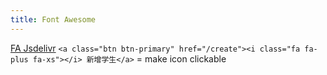 ```yaml
---
title: Font Awesome
---
```

[FA Jsdelivr](https://www.jsdelivr.com/package/npm/font-awesome)
`<a class="btn btn-primary" href="/create"><i class="fa fa-plus fa-xs"></i> 新增学生</a>` = make icon clickable
